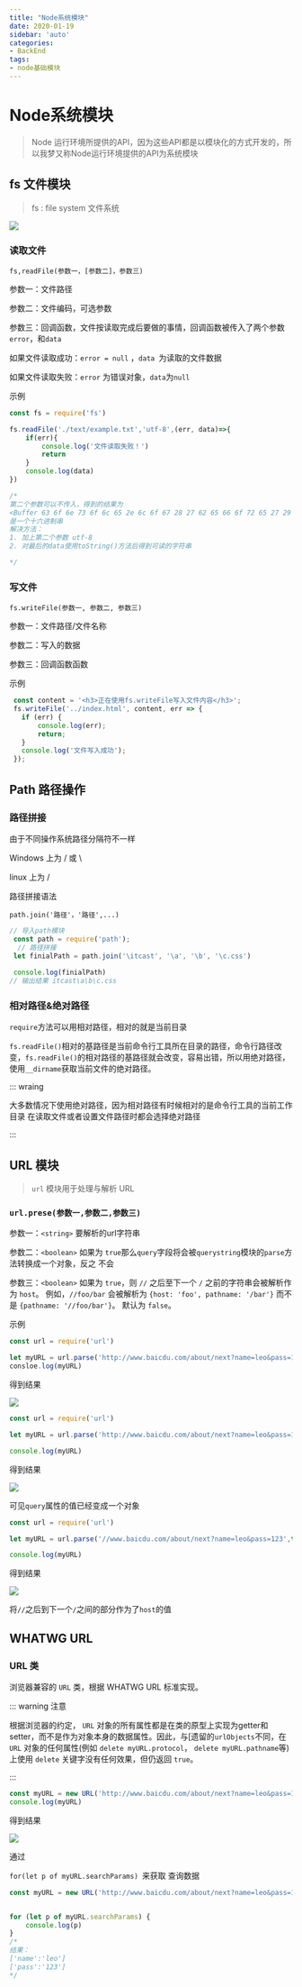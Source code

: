 ```yaml
---
title: "Node系统模块"
date: 2020-01-19
sidebar: 'auto'
categories:
- BackEnd
tags:
- node基础模块
---
```







# Node系统模块

> Node 运行环境所提供的API，因为这些API都是以模块化的方式开发的，所以我梦又称Node运行环境提供的API为系统模块



## fs 文件模块

> fs  :  file  system 文件系统

<img src="/img/fs.png">

### 读取文件

`fs,readFile(参数一，[参数二]，参数三)`

参数一：文件路径

参数二：文件编码，可选参数

参数三：回调函数，文件按读取完成后要做的事情，回调函数被传入了两个参数`error`，和`data`

如果文件读取成功：`error = null` ，`data `为读取的文件数据

如果文件读取失败：`error` 为错误对象，`data`为`null`

示例

```javascript
const fs = require('fs')

fs.readFile('./text/example.txt','utf-8',(err, data)=>{
    if(err){
        console.log('文件读取失败！')
        return
    }
    console.log(data)
})

/* 
第二个参数可以不传入，得到的结果为
<Buffer 63 6f 6e 73 6f 6c 65 2e 6c 6f 67 28 27 62 65 66 6f 72 65 27 29 0d 0a 73 65 74 54 69 6d 65 6f 75 74 28 28 29 20 3d 3e 20 7b 0d 0a 20 20 20 20 63 6f 6e ... 58 more bytes>
是一个十六进制串
解决方法：
1. 加上第二个参数 utf-8
2. 对最后的data使用toString()方法后得到可读的字符串

*/
```



### 写文件

`fs.writeFile(参数一, 参数二, 参数三)`

参数一：文件路径/文件名称

参数二：写入的数据

参数三：回调函数函数

示例

```javascript
 const content = '<h3>正在使用fs.writeFile写入文件内容</h3>';
 fs.writeFile('../index.html', content, err => {
   if (err) { 
       console.log(err);
       return;
   }
   console.log('文件写入成功');
 });

```



## Path 路径操作

### 路径拼接

由于不同操作系统路径分隔符不一样

Windows 上为 / 或 \

linux 上为 /

路径拼接语法

```javascrip
path.join('路径'，'路径',...)
```

```javascript
// 导入path模块
 const path = require('path');
  // 路径拼接
 let finialPath = path.join('\itcast', '\a', '\b', '\c.css')
  
 console.log(finialPath)
// 输出结果 itcast\a\b\c.css
```



### 相对路径&绝对路径

`require`方法可以用相对路径，相对的就是当前目录

`fs.readFile()`相对的基路径是当前命令行工具所在目录的路径，命令行路径改变，`fs.readFile()`的相对路径的基路径就会改变，容易出错，所以用绝对路径，使用`__dirname`获取当前文件的绝对路径。

::: wraing

大多数情况下使用绝对路径，因为相对路径有时候相对的是命令行工具的当前工作目录
在读取文件或者设置文件路径时都会选择绝对路径

:::



## URL 模块

> `url` 模块用于处理与解析 URL

### `url.prese(参数一,参数二,参数三)`

参数一：`<string>` 要解析的url字符串

参数二：`<boolean>` 如果为 `true`那么`query`字段将会被`querystring`模块的`parse`方法转换成一个对象，反之   				不会

参数三：`<boolean>` 如果为 `true`，则 `//` 之后至下一个 `/` 之前的字符串会被解析作为 `host`。 例如，`//foo/bar` 会被解析为 `{host: 'foo', pathname: '/bar'}` 而不是 `{pathname: '//foo/bar'}`。 默认为 `false`。

示例

```javascript
const url = require('url')

let myURL = url.parse('http://www.baicdu.com/about/next?name=leo&pass=123')
consloe.log(myURL)
```

得到结果

<img src="/img/url.parse.jpg">



```javascript
const url = require('url')

let myURL = url.parse('http://www.baicdu.com/about/next?name=leo&pass=123',true)

console.log(myURL)
```

得到结果

<img src="/img/url2.jpg">

可见`query`属性的值已经变成一个对象

```javascript
const url = require('url')

let myURL = url.parse('//www.baicdu.com/about/next?name=leo&pass=123',true,true)

console.log(myURL)
```

得到结果

<img src="/img/tt.jpg">

将`//`之后到下一个`/`之间的部分作为了`host`的值



## WHATWG URL

### URL 类

浏览器兼容的 `URL` 类，根据 WHATWG URL 标准实现。

::: warning 注意

根据浏览器的约定， `URL` 对象的所有属性都是在类的原型上实现为getter和setter，而不是作为对象本身的数据属性。因此，与[遗留的`urlObjects`不同，在 `URL` 对象的任何属性(例如 `delete myURL.protocol`， `delete myURL.pathname`等)上使用 `delete` 关键字没有任何效果，但仍返回 `true`。

:::

```javascript
const myURL = new URL('http://www.baicdu.com/about/next?name=leo&pass=123')
console.log(myURL)
```

得到结果

<img src="/img/url3.png">

通过

`for(let p of myURL.searchParams) `来获取 查询数据

```javascript
const myURL = new URL('http://www.baicdu.com/about/next?name=leo&pass=123')


for (let p of myURL.searchParams) {
    console.log(p)
}
/*
结果：
['name':'leo']
['pass':'123']
*/
```

